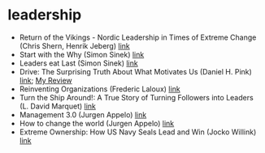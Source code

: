 # leadership
- Return of the Vikings - Nordic Leadership in Times of Extreme Change (Chris Shern, Henrik Jeberg) [link](https://dpf.dk/produkt/bog/return-vikings)
- Start with the Why (Simon Sinek) [link](https://www.goodreads.com/book/show/7108725-start-with-why)
- Leaders eat Last (Simon Sinek) [link](https://www.goodreads.com/book/show/16144853-leaders-eat-last)
- Drive: The Surprising Truth About What Motivates Us  (Daniel H. Pink) [link](https://www.goodreads.com/book/show/6452796-drive); [My Review](./review/DanielHPink_Drive.md)
- Reinventing Organizations (Frederic Laloux) [link](http://www.reinventingorganizations.com/)
- Turn the Ship Around!: A True Story of Turning Followers into Leaders (L. David Marquet) [link](https://www.goodreads.com/book/show/16158601-turn-the-ship-around)
- Management 3.0 (Jurgen Appelo) [link](ttps://www.amazon.de/Management-3-0-Developers-Developing-Addison-Wesley/dp/0321712471/ref=sr_1_1?s=books-intl-de&ie=UTF8&qid=1537641923&sr=1-1&keywords=management+3.0)
- How to change the world (Jurgen Appelo) [link](http://jurgenappelo.com/how-to-change-the-world/)
- Extreme Ownership: How US Navy Seals Lead and Win (Jocko Willink) [link](https://www.amazon.de/Extreme-Ownership-Navy-Seals-Lead/dp/1250183863)